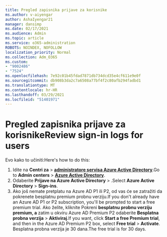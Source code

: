 ```yaml
---
title: Pregled zapisnika prijave za korisnike
ms.author: v-aiyengar
author: AshaIyengar21
manager: dansimp
ms.date: 02/17/2021
ms.audience: Admin
ms.topic: article
ms.service: o365-administration
ROBOTS: NOINDEX, NOFOLLOW
localization_priority: Normal
ms.collection: Adm_O365
ms.custom:
- "9002486"
- "7524"
ms.openlocfilehash: 7e92c01b45fdad7871db734dcd35e4cf611e9e0f
ms.sourcegitcommit: db908b3da2c7a6508a77bf4f2c80afb294fadbd1
ms.translationtype: MT
ms.contentlocale: hr-HR
ms.lasthandoff: 03/29/2021
ms.locfileid: "51401971"
---
```

# <a name="review-sign-in-logs-for-users"></a><span data-ttu-id="59390-102">Pregled zapisnika prijave za korisnike</span><span class="sxs-lookup"><span data-stu-id="59390-102">Review sign-in logs for users</span></span>

<span data-ttu-id="59390-103">Evo kako to učiniti:</span><span class="sxs-lookup"><span data-stu-id="59390-103">Here's how to do this:</span></span>

1. <span data-ttu-id="59390-104">Idite na **Centri za**  >  **[administratore servisa Azure Active Directory](https://go.microsoft.com/fwlink/p/?linkid=2067268)**.</span><span class="sxs-lookup"><span data-stu-id="59390-104">Go to **Admin centers** > **[Azure Active Directory](https://go.microsoft.com/fwlink/p/?linkid=2067268)**.</span></span>
1. <span data-ttu-id="59390-105">Odaberite **Prijave na Azure Active Directory**  >  .</span><span class="sxs-lookup"><span data-stu-id="59390-105">Select **Azure Active Directory** > **Sign-ins**.</span></span>
1. <span data-ttu-id="59390-106">Ako još nemate pretplatu na Azure AD P1 ili P2, od vas će se zatražiti da pokrenete besplatnu premium probnu verziju.</span><span class="sxs-lookup"><span data-stu-id="59390-106">If you don't already have an Azure AD P1 or P2 subscription, you'll be prompted to start a free premium trial.</span></span> <span data-ttu-id="59390-107">Ako želite, kliknite Pokreni **besplatnu probnu verziju premium, a** zatim u okviru Azure AD Premium P2 odaberite **Besplatna probna verzija**  >  **Aktiviraj**.</span><span class="sxs-lookup"><span data-stu-id="59390-107">If you want, click **Start a free Premium trial**, and then in the Azure AD Premium P2 box, select **Free trial** > **Activate**.</span></span> <span data-ttu-id="59390-108">Besplatna probna verzija je 30 dana.</span><span class="sxs-lookup"><span data-stu-id="59390-108">The free trial is for 30 days.</span></span>